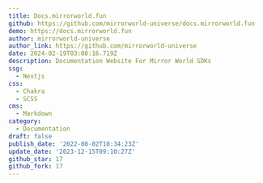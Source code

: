 ```yaml
---
title: Docs.mirrorworld.fun
github: https://github.com/mirrorworld-universe/docs.mirrorworld.fun
demo: https://docs.mirrorworld.fun
author: mirrorworld-universe
author_link: https://github.com/mirrorworld-universe
date: 2024-02-19T03:08:16.719Z
description: Documentation Website For Mirror World SDKs
ssg:
  - Nextjs
css:
  - Chakra
  - SCSS
cms:
  - Markdown
category:
  - Documentation
draft: false
publish_date: '2022-08-02T10:34:23Z'
update_date: '2023-12-15T09:10:27Z'
github_star: 17
github_fork: 17
---
```

